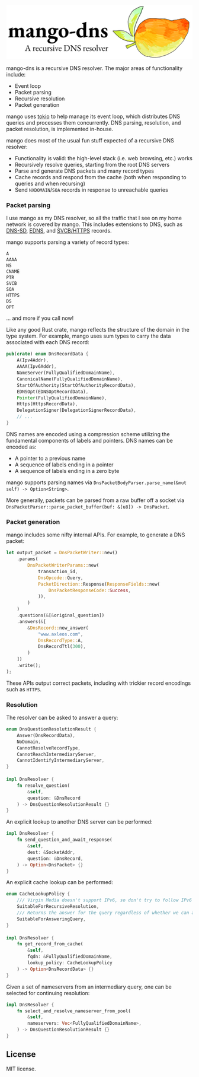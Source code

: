<div align="center">
  <img src="spread.png">
</div>

mango-dns is a recursive DNS resolver. The major areas of functionality include:

* Event loop
* Packet parsing
* Recursive resolution
* Packet generation

mango uses [tokio](https://github.com/tokio-rs/tokio) to help manage its event loop, which distributes DNS queries and processes them concurrently. DNS parsing, resolution, and packet resolution, is implemented in-house. 

mango does most of the usual fun stuff expected of a recursive DNS resolver:

* Functionality is valid: the high-level stack (i.e. web browsing, etc.) works
* Recursively resolve queries, starting from the root DNS servers
* Parse and generate DNS packets and many record types
* Cache records and respond from the cache (both when responding to queries and when recursing)
* Send `NXDOMAIN`/`SOA` records in response to unreachable queries

### Packet parsing

I use mango as my DNS resolver, so all the traffic that I see on my home network is covered by mango. This includes extensions to DNS, such as [DNS-SD](http://www.dns-sd.org), [EDNS](https://en.wikipedia.org/wiki/Extension_Mechanisms_for_DNS), and [SVCB/HTTPS](https://datatracker.ietf.org/doc/draft-ietf-dnsop-svcb-https/11/?include_text=1) records.

mango supports parsing a variety of record types:

```text
A
AAAA
NS
CNAME
PTR
SVCB
SOA
HTTPS
DS
OPT
```

... and more if you call now!

Like any good Rust crate, mango reflects the structure of the domain in the type system. For example, mango uses sum types to carry the data associated with each DNS record:

```rust
pub(crate) enum DnsRecordData {
    A(Ipv4Addr),
    AAAA(Ipv6Addr),
    NameServer(FullyQualifiedDomainName),
    CanonicalName(FullyQualifiedDomainName),
    StartOfAuthority(StartOfAuthorityRecordData),
    EDNSOpt(EDNSOptRecordData),
    Pointer(FullyQualifiedDomainName),
    Https(HttpsRecordData),
    DelegationSigner(DelegationSignerRecordData),
    // ...
}
```

DNS names are encoded using a compression scheme utilizing the fundamental components of labels and pointers. DNS names can be encoded as:
* A pointer to a previous name
* A sequence of labels ending in a pointer
* A sequence of labels ending in a zero byte

mango supports parsing names via `DnsPacketBodyParser.parse_name(&mut self) -> Option<String>`.

More generally, packets can be parsed from a raw buffer off a socket via `DnsPacketParser::parse_packet_buffer(buf: &[u8]) -> DnsPacket`.

### Packet generation

mango includes some nifty internal APIs. For example, to generate a DNS packet:

```rust
let output_packet = DnsPacketWriter::new()
    .params(
        DnsPacketWriterParams::new(
            transaction_id,
            DnsOpcode::Query,
            PacketDirection::Response(ResponseFields::new(
                DnsPacketResponseCode::Success,
            )),
        )
    )
    .questions(&[&original_question])
    .answers(&[
        &DnsRecord::new_answer(
            "www.axleos.com",
            DnsRecordType::A,
            DnsRecordTtl(300),
        )
    ])
    .write();
);
```

These APIs output correct packets, including with trickier record encodings such as `HTTPS`. 

### Resolution

The resolver can be asked to answer a query:

```rust
enum DnsQuestionResolutionResult {
    Answer(DnsRecordData),
    NoDomain,
    CannotResolveRecordType,
    CannotReachIntermediaryServer,
    CannotIdentifyIntermediaryServer,
}

impl DnsResolver {
    fn resolve_question(
        &self, 
        question: &DnsRecord
    ) -> DnsQuestionResolutionResult {}
}
```

An explicit lookup to another DNS server can be performed:

```rust
impl DnsResolver {
    fn send_question_and_await_response(
        &self,
        dest: &SocketAddr,
        question: &DnsRecord,
    ) -> Option<DnsPacket> {}
}
```

An explicit cache lookup can be performed:

```rust
enum CacheLookupPolicy {
    /// Virgin Media doesn't support IPv6, so don't try to follow IPv6 records during internal resolution
    SuitableForRecursiveResolution,
    /// Returns the answer for the query regardless of whether we can actually connect to the resource
    SuitableForAnsweringQuery,
}

impl DnsResolver {
    fn get_record_from_cache(
        &self,
        fqdn: &FullyQualifiedDomainName,
        lookup_policy: CacheLookupPolicy
    ) -> Option<DnsRecordData> {}
}
```

Given a set of nameservers from an intermediary query, one can be selected for continuing resolution:

```rust
impl DnsResolver {
    fn select_and_resolve_nameserver_from_pool(
        &self,
        nameservers: Vec<FullyQualifiedDomainName>,
    ) -> DnsQuestionResolutionResult {}
}
```

## License
MIT license. 